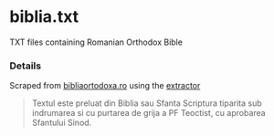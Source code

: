 # biblia.txt
TXT files containing Romanian Orthodox Bible

### Details
Scraped from [bibliaortodoxa.ro](http://www.bibliaortodoxa.ro/) using the [extractor](extractor.py)

> Textul este preluat din Biblia sau Sfanta Scriptura tiparita sub indrumarea si cu purtarea de grija a PF Teoctist, cu aprobarea Sfantului Sinod. 
